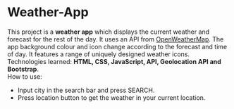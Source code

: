 # Weather-App

This project is a **weather app** which displays the current weather and forecast for the rest of the day. It uses an API from [OpenWeatherMap](openweathermap.org).
The app background colour and icon change according to the forecast and time of day. It features a range of uniquely designed weather icons.  
Technologies learned: **HTML, CSS, JavaScript, API, Geolocation API and Bootstrap**.  
How to use:
* Input city in the search bar and press SEARCH.
* Press location button to get the weather in your current location.
